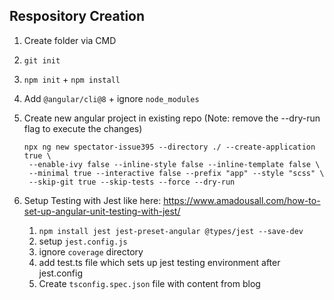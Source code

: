 ## Respository Creation 

1. Create folder via CMD 
2. `git init`
3. `npm init` + `npm install`
4. Add `@angular/cli@8` + ignore `node_modules`
5. Create new angular project in existing repo (Note: remove the --dry-run flag to execute the changes)
   ``` 
   npx ng new spectator-issue395 --directory ./ --create-application true \
    --enable-ivy false --inline-style false --inline-template false \
    --minimal true --interactive false --prefix "app" --style "scss" \
    --skip-git true --skip-tests --force --dry-run
   ```
6. Setup Testing with Jest like here: 
   https://www.amadousall.com/how-to-set-up-angular-unit-testing-with-jest/
   
   1. `npm install jest jest-preset-angular @types/jest --save-dev`
   2. setup `jest.config.js`
   3. ignore `coverage` directory
   4. add test.ts file which sets up jest testing environment after jest.config
   5. Create `tsconfig.spec.json` file with content from blog